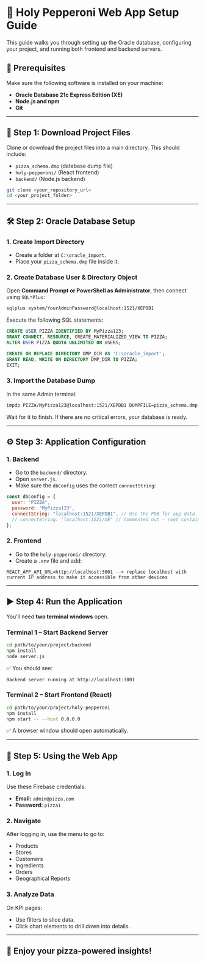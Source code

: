 # 🍕 Holy Pepperoni Web App Setup Guide

This guide walks you through setting up the Oracle database, configuring your project, and running both frontend and backend servers.

## 🚀 Prerequisites

Make sure the following software is installed on your machine:

- **Oracle Database 21c Express Edition (XE)**
- **Node.js and npm**
- **Git**

---

## 📁 Step 1: Download Project Files

Clone or download the project files into a main directory. This should include:

- `pizza_schema.dmp` (database dump file)
- `holy-pepperoni/` (React frontend)
- `backend/` (Node.js backend)

```bash
git clone <your_repository_url>
cd <your_project_folder>
```

---

## 🛠️ Step 2: Oracle Database Setup

### 1. Create Import Directory

- Create a folder at `C:\oracle_import`.
- Place your `pizza_schema.dmp` file inside it.

### 2. Create Database User & Directory Object

Open **Command Prompt or PowerShell as Administrator**, then connect using `SQL*Plus`:

```bash
sqlplus system/YourAdminPassword@localhost:1521/XEPDB1
```

Execute the following SQL statements:

```sql
CREATE USER PIZZA IDENTIFIED BY MyPizza123;
GRANT CONNECT, RESOURCE, CREATE_MATERIALIZED_VIEW TO PIZZA;
ALTER USER PIZZA QUOTA UNLIMITED ON USERS;

CREATE OR REPLACE DIRECTORY DMP_DIR AS 'C:\oracle_import';
GRANT READ, WRITE ON DIRECTORY DMP_DIR TO PIZZA;
EXIT;
```

### 3. Import the Database Dump

In the same Admin terminal:

```bash
impdp PIZZA/MyPizza123@localhost:1521/XEPDB1 DUMPFILE=pizza_schema.dmp DIRECTORY=DMP_DIR LOGFILE=import.log
```

Wait for it to finish. If there are no critical errors, your database is ready.

---

## ⚙️ Step 3: Application Configuration

### 1. Backend

- Go to the `backend/` directory.
- Open `server.js`.
- Make sure the `dbConfig` uses the correct `connectString`:

```js
const dbConfig = {
  user: "PIZZA",
  password: "MyPizza123",
  connectString: "localhost:1521/XEPDB1", // Use the PDB for app data
  // connectString: "localhost:1521/XE" // Commented out - root container
};
```

### 2. Frontend

- Go to the `holy-pepperoni/` directory.
- Create a `.env` file and add:

```env
REACT_APP_API_URL=http://localhost:3001 --> replace localhost with current IP address to make it accessible from other devices
```

---

## ▶️ Step 4: Run the Application

You’ll need **two terminal windows** open.

### Terminal 1 – Start Backend Server

```bash
cd path/to/your/project/backend
npm install
node server.js
```

✅ You should see:
```
Backend server running at http://localhost:3001 
```

### Terminal 2 – Start Frontend (React)

```bash
cd path/to/your/project/holy-pepperoni
npm install
npm start -- --host 0.0.0.0
```

✅ A browser window should open automatically.

---

## 🔐 Step 5: Using the Web App

### 1. Log In

Use these Firebase credentials:

- **Email:** `admin@pizza.com`
- **Password:** `pizza1`

### 2. Navigate

After logging in, use the menu to go to:

- Products
- Stores
- Customers
- Ingredients
- Orders
- Geographical Reports

### 3. Analyze Data

On KPI pages:

- Use filters to slice data.
- Click chart elements to drill down into details.

---

## 🧀 Enjoy your pizza-powered insights!